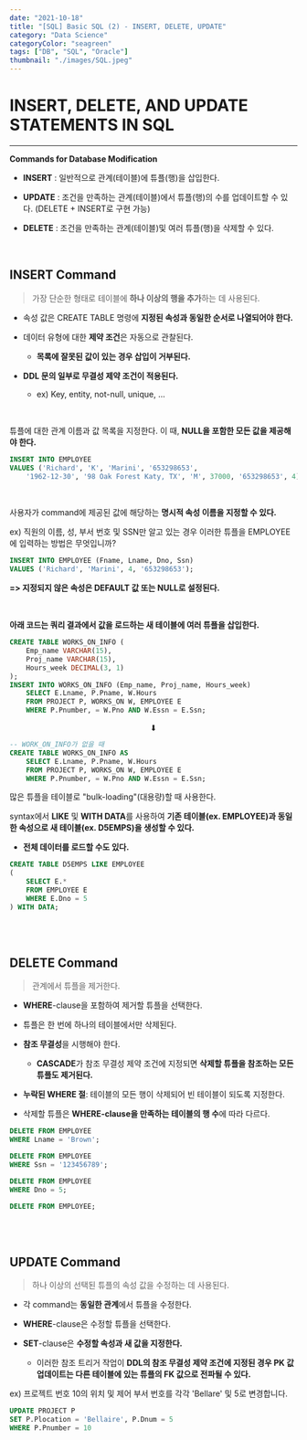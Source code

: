 ```yaml
---
date: "2021-10-18"
title: "[SQL] Basic SQL (2) - INSERT, DELETE, UPDATE"
category: "Data Science"
categoryColor: "seagreen"
tags: ["DB", "SQL", "Oracle"]
thumbnail: "./images/SQL.jpeg"
---
```


# INSERT, DELETE, AND UPDATE STATEMENTS IN SQL

<hr />

**Commands for Database Modification**

- **INSERT** : 일반적으로 관계(테이블)에 튜플(행)을 삽입한다.

- **UPDATE** : 조건을 만족하는 관계(테이블)에서 튜플(행)의 수를 업데이트할 수 있다. (DELETE + INSERT로 구현 가능)

- **DELETE** : 조건을 만족하는 관계(테이블)및 여러 튜플(행)을 삭제할 수 있다.

<br />

## INSERT Command

> 가장 단순한 형태로 테이블에 **하나 이상의 행을 추가**하는 데 사용된다.

- 속성 값은 CREATE TABLE 명령에 **지정된 속성과 동일한 순서로 나열되어야 한다.**

- 데이터 유형에 대한 **제약 조건**은 자동으로 관찰된다.

  - **목록에 잘못된 값이 있는 경우 삽입이 거부된다.**

- **DDL 문의 일부로 무결성 제약 조건이 적용된다.**

  - ex) Key, entity, not-null, unique, ...

<br />

튜플에 대한 관계 이름과 값 목록을 지정한다. 이 때, **NULL을 포함한 모든 값을 제공해야 한다.**

```sql
INSERT INTO EMPLOYEE
VALUES ('Richard', 'K', 'Marini', '653298653',
    '1962-12-30', '98 Oak Forest Katy, TX', 'M', 37000, '653298653', 4);
```

<br />

사용자가 command에 제공된 값에 해당하는 **명시적 속성 이름을 지정할 수 있다.**

ex) 직원의 이름, 성, 부서 번호 및 SSN만 알고 있는 경우 이러한 튜플을 EMPLOYEE에 입력하는 방법은 무엇입니까?

```sql
INSERT INTO EMPLOYEE (Fname, Lname, Dno, Ssn)
VALUES ('Richard', 'Marini', 4, '653298653');
```

**=> 지정되지 않은 속성은 DEFAULT 값 또는 NULL로 설정된다.**

<br />

**아래 코드는 쿼리 결과에서 값을 로드하는 새 테이블에 여러 튜플을 삽입한다.**

```sql
CREATE TABLE WORKS_ON_INFO (
    Emp_name VARCHAR(15),
    Proj_name VARCHAR(15),
    Hours_week DECIMAL(3, 1)
);
INSERT INTO WORKS_ON_INFO (Emp_name, Proj_name, Hours_week)
    SELECT E.Lname, P.Pname, W.Hours
    FROM PROJECT P, WORKS_ON W, EMPLOYEE E
    WHERE P.Pnumber, = W.Pno AND W.Essn = E.Ssn;
```

<div style="text-align: center;">⬇</div>

```sql
-- WORK_ON_INFO가 없을 때
CREATE TABLE WORKS_ON_INFO AS
    SELECT E.Lname, P.Pname, W.Hours
    FROM PROJECT P, WORKS_ON W, EMPLOYEE E
    WHERE P.Pnumber, = W.Pno AND W.Essn = E.Ssn;
```

많은 튜플을 테이블로 "bulk-loading"(대용량)할 때 사용한다.

syntax에서 **LIKE** 및 **WITH DATA**를 사용하여 **기존 테이블(ex. EMPLOYEE)과 동일한 속성으로 새 테이블(ex. D5EMPS)을 생성할 수 있다.**

- **전체 데이터를 로드할 수도 있다.**

```sql
CREATE TABLE D5EMPS LIKE EMPLOYEE
(
    SELECT E.*
    FROM EMPLOYEE E
    WHERE E.Dno = 5
) WITH DATA;
```

<br />
<br />

## DELETE Command

> 관계에서 튜플을 제거한다.

- **WHERE**-clause을 포함하여 제거할 튜플을 선택한다.

- 튜플은 한 번에 하나의 테이블에서만 삭제된다.

- **참조 무결성**을 시행해야 한다.

  - **CASCADE**가 참조 무결성 제약 조건에 지정되면 **삭제할 튜플을 참조하는 모든 튜플도 제거된다.**

- **누락된 WHERE 절**: 테이블의 모든 행이 삭제되어 빈 테이블이 되도록 지정한다.

- 삭제할 튜플은 **WHERE-clause을 만족하는 테이블의 행 수**에 따라 다르다.

```sql
DELETE FROM EMPLOYEE
WHERE Lname = 'Brown';

DELETE FROM EMPLOYEE
WHERE Ssn = '123456789';

DELETE FROM EMPLOYEE
WHERE Dno = 5;

DELETE FROM EMPLOYEE;
```

<br />
<br />

## UPDATE Command

> 하나 이상의 선택된 튜플의 속성 값을 수정하는 데 사용된다.

- 각 command는 **동일한 관계**에서 튜플을 수정한다.

- **WHERE**-clause은 수정할 튜플을 선택한다.

- **SET**-clause은 **수정할 속성과 새 값을 지정한다.**

  - 이러한 참조 트리거 작업이 **DDL의 참조 무결성 제약 조건에 지정된 경우 PK 값 업데이트는 다른 테이블에 있는 튜플의 FK 값으로 전파될 수 있다.**

ex) 프로젝트 번호 10의 위치 및 제어 부서 번호를 각각 'Bellare' 및 5로 변경합니다.

```sql
UPDATE PROJECT P
SET P.Plocation = 'Bellaire', P.Dnum = 5
WHERE P.Pnumber = 10
```